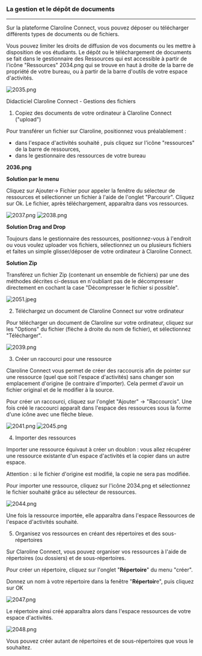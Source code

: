 ### La gestion et le dépôt de documents

---

Sur la plateforme Claroline Connect, vous pouvez déposer ou télécharger différents types de documents ou de fichiers.

Vous pouvez limiter les droits de diffusion de vos documents ou les mettre à disposition de vos étudiants.
Le dépôt ou le téléchargement de documents se fait dans le gestionnaire des Ressources qui est accessible à partir de l'icône "Ressources" 2034.png qui se trouve en haut à droite de la barre de propriété de votre bureau, ou à partir de la barre d'outils de votre espace d'activités.

![2035.png](http://www.claroline.net/uploads/custom/images/2035.png)

Didacticiel Claroline Connect - Gestions des fichiers

1. Copiez des documents de votre ordinateur à Claroline Connect ("upload")

Pour transférer un fichier sur Claroline, positionnez vous préalablement :
- dans l'espace d'activités souhaité , puis cliquez sur l'icône "ressources" de la barre de ressources,
- dans le gestionnaire des ressources de votre bureau

**2036.png**

**Solution par le menu**

Cliquez sur Ajouter-> Fichier pour appeler la fenêtre du sélecteur de ressources et sélectionner un fichier à l'aide de l'onglet "Parcourir". Cliquez sur Ok. Le fichier, après téléchargement, apparaîtra dans vos ressources.

![2037.png](http://www.claroline.net/uploads/custom/images/2037.png) ![2038.png](http://www.claroline.net/uploads/custom/images/2038.png)

**Solution Drag and Drop**

Toujours dans le gestionnaire des ressources, positionnez-vous à l'endroit ou vous voulez uploader vos fichiers, sélectionnez un ou plusieurs fichiers et faites un simple glisser/déposer de votre ordinateur à Claroline Connect.

**Solution Zip**

Transférez un fichier Zip (contenant un ensemble de fichiers) par une des méthodes décrites ci-dessus en n'oubliant pas de le décompresser directement en cochant la case "Décompresser le fichier si possible".

![2051.jpeg](http://www.claroline.net/uploads/custom/images/2051.jpeg)

2. Téléchargez un document de Claroline Connect sur votre ordinateur

Pour télécharger un document de Claroline sur votre ordinateur, cliquez sur les "Options" du fichier (flèche à droite du nom de fichier), et sélectionnez "Télécharger".

![2039.png](http://www.claroline.net/uploads/custom/images/2039.png)

3. Créer un raccourci pour une ressource

Claroline Connect vous permet de créer des raccourcis afin de pointer sur une ressource (quel que soit l'espace d'activités) sans changer son emplacement d'origine (le contraire d'importer). Cela permet d'avoir un fichier original et de le modifier à la source.

Pour créer un raccourci, cliquez sur l'onglet "Ajouter" -> "Raccourcis". Une fois créé le raccourci apparaît dans l'espace des ressources sous la forme d'une icône avec une flèche bleue.

![2041.png](http://www.claroline.net/uploads/custom/images/2041.png) ![2045.png](http://www.claroline.net/uploads/custom/images/2045.png)

4. Importer des ressources

Importer une ressource équivaut à créer un doublon : vous allez récupérer une ressource existante d'un espace d'activités et la copier dans un autre espace.

Attention : si le fichier d'origine est modifié, la copie ne sera pas modifiée.

Pour importer une ressource, cliquez sur l'icône 2034.png et sélectionnez le fichier souhaité grâce au sélecteur de ressources.

![2044.png](http://www.claroline.net/uploads/custom/images/2044.png)

Une fois la ressource importée, elle apparaîtra dans l'espace Ressources de l'espace d'activités souhaité.

5. Organisez vos ressources en créant des répertoires et des sous-répertoires

Sur Claroline Connect, vous pouvez organiser vos ressources à l'aide de répertoires (ou dossiers) et de sous-répertoires.

Pour créer un répertoire, cliquez sur l'onglet "**Répertoire**" du menu "créer".
		
Donnez un nom à votre répertoire dans la fenêtre "**Répertoir**e", puis cliquez sur OK

![2047.png](http://www.claroline.net/uploads/custom/images/2047.png)

Le répertoire ainsi créé apparaîtra alors dans l'espace ressources de votre espace d'activités.

![2048.png](http://www.claroline.net/uploads/custom/images/2048.png)

Vous pouvez créer autant de répertoires et de sous-répertoires que vous le souhaitez.
